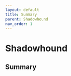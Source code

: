 ```yaml
---
layout: default
title: Summary
parent: Shadowhound
nav_order: 1
---
```


# Shadowhound
## Summary



